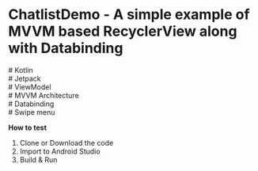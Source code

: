 # ChatlistDemo - <B>A simple example of MVVM based RecyclerView along with Databinding</B>
\# Kotlin <br/>
\# Jetpack <br/>
\# ViewModel <br/>
\# MVVM Architecture<br/>
\# Databinding<br/>
\# Swipe menu <br/>



<B> How to test</B>
1. Clone or Download the code </br>
2. Import to Android Studio </br>
3. Build & Run</br>




